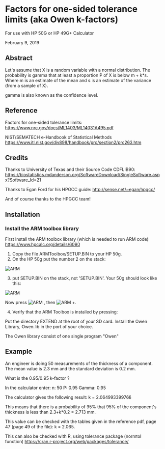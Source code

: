 # Factors for one-sided tolerance limits (aka Owen k-factors)

For use with HP 50G or HP 49G+ Calculator

February 9, 2019

## Abstract
Let's assume that X is a random variable with a normal distribution.
The probability is gamma that at least a proportion P of X is below m + k*s.
Where m is an estimate of the mean and s is an estimate of the variance (from
a sample of X).

gamma is also known as the confidence level.

## Reference
Factors for one-sided tolerance limits:
https://www.nrc.gov/docs/ML1403/ML14031A495.pdf

NIST/SEMATECH e-Handbook of Statistical Methods
https://www.itl.nist.gov/div898/handbook/prc/section2/prc263.htm

## Credits
Thanks to University of Texas and their Source Code CDFLIB90:
https://biostatistics.mdanderson.org/SoftwareDownload/SingleSoftware.aspx?Software_Id=21

Thanks to Egan Ford for his HPGCC guide:
http://sense.net/~egan/hpgcc/

And of course thanks to the HPGCC team!

## Installation

### Install the ARM toolbox library

First Install the ARM toolbox library (which is needed to run ARM code)
https://www.hpcalc.org/details/6090

1. Copy the file ARMToolbox/SETUP.BIN to your HP 50g.
2. On the HP 50g put the number 2 on the stack:

![ARM](http://sense.net/~egan/hpgcc/pics/armtool1.gif "ARM Toolbox 1")

3. put SETUP.BIN on the stack, not 'SETUP.BIN'.  Your 50g should look like this:

![ARM](http://sense.net/~egan/hpgcc/pics/armtool2.gif "ARM Toolbox 2")

Now press ![ARM](http://sense.net/~egan/hpgcc/pics/botton_eval.gif "ARM Toolbox 2") , then ![ARM](http://sense.net/~egan/hpgcc/pics/botton_on.gif "ARM Toolbox 2") +.

4. Verify that the ARM Toolbox is installed by pressing:

Put the directory EXTEND at the root of your SD card.
Install the Owen Library, Owen.lib in the port of your choice.

The Owen library consist of one single program "Owen"

## Example
An engineer is doing 50 measurements of the thickness of a component. The mean value is 2.3 mm and the
standard deviation is 0.2 mm.

What is the 0.95/0.95 k-factor ?

In the calculator enter:
n: 50
P: 0.95
Gamma: 0.95

The calculator gives the following result:
k = 2.064993399768

This means that there is a probability of 95% that 95% of the component's
thickness is less than 2.3+k*0.2 = 2.713 mm.

This value can be checked with the tables given in the reference pdf, page 47
(page 49 of the file): k = 2.065.

This can also be checked with R, using tolerance package (normtol function)
https://cran.r-project.org/web/packages/tolerance/
